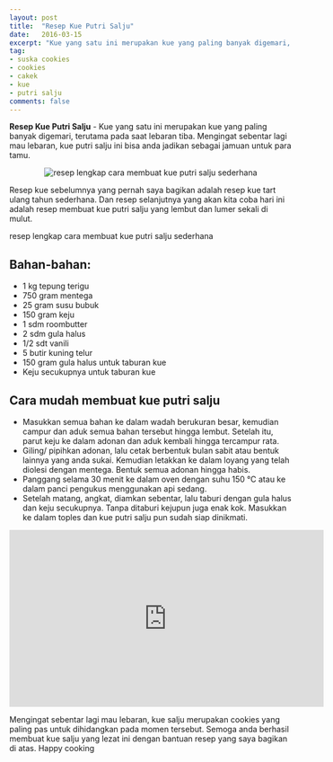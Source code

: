 ```yaml
---
layout: post
title:  "Resep Kue Putri Salju"
date:   2016-03-15
excerpt: "Kue yang satu ini merupakan kue yang paling banyak digemari, terutama pada saat lebaran tiba. Mengingat sebentar lagi mau lebaran, kue putri salju ini bisa anda jadikan sebagai jamuan untuk para tamu."
tag:
- suska cookies 
- cookies
- cakek
- kue
- putri salju
comments: false
---
```


<b>Resep Kue Putri Salju</b> - Kue yang satu ini merupakan kue yang paling banyak digemari, terutama pada saat lebaran tiba. Mengingat sebentar lagi mau lebaran, kue putri salju ini bisa anda jadikan sebagai jamuan untuk para tamu.

<center><img alt="resep lengkap cara membuat kue putri salju sederhana" border="0" src="http://1.bp.blogspot.com/-DcQSl0IO9uM/VZcrXhMXNUI/AAAAAAAAAyQ/WWcWkp-xHPc/s1600/resep%2Bcara%2Bmembuat%2Bkue%2Bputri%2Bsalju.jpg" title="" /></center>

Resep kue sebelumnya yang pernah saya bagikan adalah resep kue tart ulang tahun sederhana. Dan resep selanjutnya yang akan kita coba hari ini adalah resep membuat kue putri salju yang lembut dan lumer sekali di mulut.

resep lengkap cara membuat kue putri salju sederhana

## Bahan-bahan:

* 1 kg tepung terigu
* 750 gram mentega
* 25 gram susu bubuk
* 150 gram keju
* 1 sdm roombutter
* 2 sdm gula halus
* 1/2 sdt vanili
* 5 butir  kuning telur
* 150 gram gula halus untuk taburan kue
* Keju secukupnya untuk taburan kue

 
## Cara mudah membuat kue putri salju

* Masukkan semua bahan ke dalam wadah berukuran besar, kemudian campur dan aduk semua bahan tersebut hingga lembut. Setelah itu, parut keju ke dalam adonan dan aduk kembali hingga tercampur rata.
* Giling/ pipihkan adonan, lalu cetak berbentuk bulan sabit atau bentuk lainnya yang anda sukai. Kemudian letakkan ke dalam loyang yang telah diolesi dengan mentega. Bentuk semua adonan hingga habis. 
* Panggang selama 30 menit ke dalam oven dengan suhu 150 °C atau ke dalam panci pengukus menggunakan api sedang.
* Setelah matang, angkat, diamkan sebentar, lalu taburi dengan gula halus dan keju secukupnya. Tanpa ditaburi kejupun juga enak kok. Masukkan ke dalam toples dan kue putri salju pun sudah siap dinikmati.

<iframe width="560" height="315" src="https://www.youtube.com/embed/tjGMABp9jcw" frameborder="0" allowfullscreen></iframe>

Mengingat sebentar lagi mau lebaran, kue salju merupakan cookies yang paling pas untuk dihidangkan pada momen tersebut. Semoga anda berhasil membuat kue salju yang lezat ini dengan bantuan resep yang saya bagikan di atas. Happy cooking
